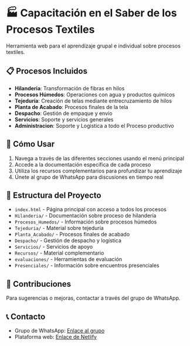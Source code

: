 # 🏭 Capacitación en el Saber de los Procesos Textiles

Herramienta web para el aprendizaje grupal e individual sobre procesos textiles.

## 📋 Procesos Incluidos

- **Hilanderia**: Transformación de fibras en hilos
- **Procesos Húmedos**: Operaciones con agua y productos químicos
- **Tejeduría**: Creación de telas mediante entrecruzamiento de hilos
- **Planta de Acabado**: Procesos finales de la tela
- **Despacho**: Gestión de empaque y envío
- **Servicios**: Soporte y servicios generales
- **Administracion**: Soporte y Logistica a todo el Proceso productivo 

## 🚀 Cómo Usar

1. Navega a través de las diferentes secciones usando el menú principal
2. Accede a la documentación específica de cada proceso
3. Utiliza los recursos complementarios para profundizar tu aprendizaje
4. Únete al grupo de WhatsApp para discusiones en tiempo real

## 📁 Estructura del Proyecto

- `index.html` - Página principal con acceso a todos los procesos
- `Hilanderia/` - Documentación sobre proceso de hilandería
- `Procesos_Humedos/` - Información sobre procesos húmedos
- `Tejeduria/` - Material sobre tejeduría
- `Planta_Acabado/` - Procesos finales de acabado
- `Despacho/` - Gestión de despacho y logística
- `Servicios/` - Servicios de apoyo
- `Recursos/` - Material complementario
- `evaluaciones/` - Herramientas de evaluación
- `Presenciales/` - Información sobre encuentros presenciales

## 👥 Contribuciones

Para sugerencias o mejoras, contactar a través del grupo de WhatsApp.

## 📞 Contacto

- Grupo de WhatsApp: [Enlace al grupo](https://chat.whatsapp.com/Gsz6w3ILVEYAGA2HIy2qei?mode=ems_email_t)
- Plataforma web: [Enlace de Netlify](https://textile-training-jeantex.netlify.app/)
